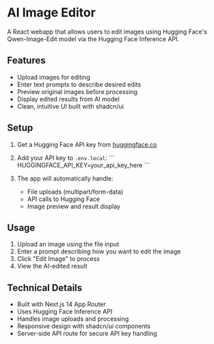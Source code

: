 # AI Image Editor

A React webapp that allows users to edit images using Hugging Face's Qwen-Image-Edit model via the Hugging Face Inference API.

## Features

- Upload images for editing
- Enter text prompts to describe desired edits
- Preview original images before processing
- Display edited results from AI model
- Clean, intuitive UI built with shadcn/ui

## Setup

1. Get a Hugging Face API key from [huggingface.co](https://huggingface.co/settings/tokens)

2. Add your API key to `.env.local`:
   \`\`\`
   HUGGINGFACE_API_KEY=your_api_key_here
   \`\`\`

3. The app will automatically handle:
   - File uploads (multipart/form-data)
   - API calls to Hugging Face
   - Image preview and result display

## Usage

1. Upload an image using the file input
2. Enter a prompt describing how you want to edit the image
3. Click "Edit Image" to process
4. View the AI-edited result

## Technical Details

- Built with Next.js 14 App Router
- Uses Hugging Face Inference API
- Handles image uploads and processing
- Responsive design with shadcn/ui components
- Server-side API route for secure API key handling
